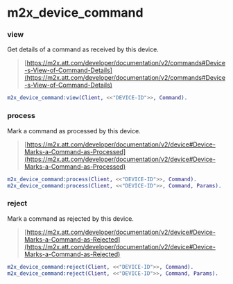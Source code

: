 # m2x_device_command

### view
Get details of a command as received by this device.
> [https://m2x.att.com/developer/documentation/v2/commands#Device-s-View-of-Command-Details](https://m2x.att.com/developer/documentation/v2/commands#Device-s-View-of-Command-Details)

```erlang
m2x_device_command:view(Client, <<"DEVICE-ID">>, Command).
```

### process
Mark a command as processed by this device.
> [https://m2x.att.com/developer/documentation/v2/device#Device-Marks-a-Command-as-Processed](https://m2x.att.com/developer/documentation/v2/device#Device-Marks-a-Command-as-Processed)

```erlang
m2x_device_command:process(Client, <<"DEVICE-ID">>, Command).
m2x_device_command:process(Client, <<"DEVICE-ID">>, Command, Params).
```

### reject
Mark a command as rejected by this device.
> [https://m2x.att.com/developer/documentation/v2/device#Device-Marks-a-Command-as-Rejected](https://m2x.att.com/developer/documentation/v2/device#Device-Marks-a-Command-as-Rejected)

```erlang
m2x_device_command:reject(Client, <<"DEVICE-ID">>, Command).
m2x_device_command:reject(Client, <<"DEVICE-ID">>, Command, Params).
```
